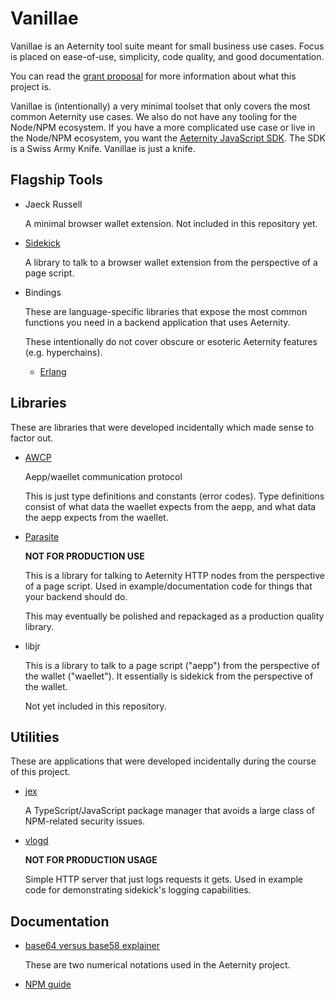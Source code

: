 # Vanillae

Vanillae is an Aeternity tool suite meant for small business use cases.  Focus
is placed on ease-of-use, simplicity, code quality, and good documentation.

You can read the [grant
proposal](https://forum.aeternity.com/t/active-application-vanillae/10638) for
more information about what this project is.

Vanillae is (intentionally) a very minimal toolset that only covers the most
common Aeternity use cases.  We also do not have any tooling for the Node/NPM
ecosystem. If you have a more complicated use case or live in the Node/NPM
ecosystem, you want the [Aeternity JavaScript
SDK](https://github.com/aeternity/aepp-sdk-js). The SDK is a Swiss Army Knife.
Vanillae is just a knife.

## Flagship Tools

-   Jaeck Russell

    A minimal browser wallet extension. Not included in this repository yet.

-   [Sidekick](./sidekick/)

    A library to talk to a browser wallet extension from the perspective of a
    page script.

-   Bindings

    These are language-specific libraries that expose the most common functions you
    need in a backend application that uses Aeternity.

    These intentionally do not cover obscure or esoteric Aeternity features
    (e.g. hyperchains).

    - [Erlang](./bindings/erlang/)


## Libraries

These are libraries that were developed incidentally which made sense to factor
out.

-   [AWCP](./libs/awcp/)

    Aepp/waellet communication protocol

    This is just type definitions and constants (error codes). Type definitions
    consist of what data the waellet expects from the aepp, and what data the
    aepp expects from the waellet.

-   [Parasite](./libs/parasite/)

    **NOT FOR PRODUCTION USE**

    This is a library for talking to Aeternity HTTP nodes from the perspective
    of a page script.  Used in example/documentation code for things that your
    backend should do.

    This may eventually be polished and repackaged as a production quality
    library.

-   libjr

    This is a library to talk to a page script ("aepp") from the perspective of
    the wallet ("waellet"). It essentially is sidekick from the perspective of
    the wallet.

    Not yet included in this repository.


## Utilities

These are applications that were developed incidentally during the course of
this project.

-   [jex](./utils/jex/)

    A TypeScript/JavaScript package manager that avoids a large class of
    NPM-related security issues.

-   [vlogd](./utils/vlogd/)

    **NOT FOR PRODUCTION USAGE**

    Simple HTTP server that just logs requests it gets. Used in example code
    for demonstrating sidekick's logging capabilities.

## Documentation

-   [base64 versus base58 explainer](./docs/baseN/)

    These are two numerical notations used in the Aeternity project.

-   [NPM guide](./docs/npm-misc/)
